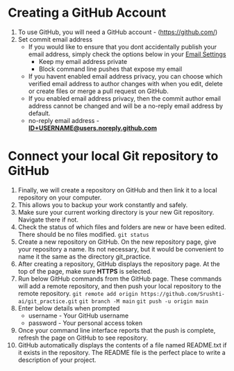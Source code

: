 # Creating a GitHub Account

1. To use GitHub, you will need a GitHub account - (https://github.com/)
2. Set commit email address
    - If you would like to ensure that you dont accidentally publish your email address, simply check the options below in your [Email Settings](https://github.com/settings/emails) 
        - Keep my email address private
        - Block command line pushes that expose my email
    - If you havent enabled email address privacy, you can choose which verified email address to author changes with when you edit, delete or create files or merge a pull request on GitHub.
    - If you enabled email address privacy, then the commit author email address cannot be changed and will be a no-reply email address by default.
    - no-reply email address - **ID+USERNAME@users.noreply.github.com**

# Connect your local Git repository to GitHub

1. Finally, we will create a repository on GitHub and then link it to a local repository on your computer.
2. This allows you to backup your work constantly and safely.
3. Make sure your current working directory is your new Git repository. Navigate there if not.
4. Check the status of which files and folders are new or have been edited. There should be no files modified.
    ``` git status ```
5. Create a new repository on GitHub. On the new repository page, give your repository a name. Its not necessary, but it would be convenient to name it the same as the directory git_practice.
6. After creating a repository, GitHub displays the repository page. At the top of the page, make sure **HTTPS** is selected.
7. Run below GitHub commands from the GitHub page. These commands will add a remote repository, and then push your local repository to the remote repository.
    ``` git remote add origin https://github.com/Srushti-ai/git_practice.git ```
    ``` git branch -M main ```
    ``` git push -u origin main ```
8. Enter below details when prompted
    - username - Your GitHub username
    - password - Your personal access token
9. Once your command line interface reports that the push is complete, refresh the page on GitHub to see repository.
10. GitHub automatically displays the contents of a file named README.txt if it exists in the repository. The README file is the perfect place to write a description of your project.